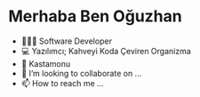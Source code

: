 <h1>Merhaba Ben Oğuzhan</h1>


- 👨🏻‍💻 Software Developer
- 💻 Yazılımcı; Kahveyi Koda Çeviren Organizma
- 📌 Kastamonu
- 💞️ I’m looking to collaborate on ...
- 📫 How to reach me ...

<!---
oguzhanbeyaz/oguzhanbeyaz is a ✨ special ✨ repository because its `README.md` (this file) appears on your GitHub profile.
You can click the Preview link to take a look at your changes.
--->

